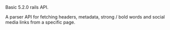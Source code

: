 Basic 5.2.0 rails API.

A parser API for fetching headers, metadata, strong / bold words and social media links from a specific page.
